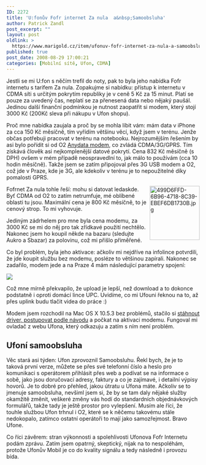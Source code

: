 ```yaml
---
ID: 2272
title: 'U:fonův Fofr internet Za nula  a&nbsp;Samoobsluha'
author: Patrick Zandl
post_excerpt: ""
layout: post
oldlink: >
  https://www.marigold.cz/item/ufonuv-fofr-internet-za-nula-a-samoobsluha
published: true
post_date: 2008-08-29 17:00:21
categories: [Mobilní sítě, Ufon, CDMA]
---
```

Jestli se mi U:fon s něčím trefil do noty, pak to byla jeho nabídka Fofr internetu s tarifem Za nula. Zopakujme si nabídku: přístup k internetu v CDMA síti s určitým pokrytím republiky je v ceně 5 Kč za 15 minut. Platí se pouze za uvedený čas, neplatí se za přenesená data nebo nějaký paušál. Jedinou další finanční podmínkou je nutnost zaopatřit si modem, který stojí 3000 Kč (200Kč sleva při nákupu v Ufon shopu).

Proč mne nabídka zaujala a proč by se mohla líbit vám: mám data v iPhone za cca 150 Kč měsíčně, tím vyřídím většinu věcí, když jsem v terénu. Jenže občas potřebuji pracovat v terénu na notebooku. Nejrozumějším řešením by asi bylo pořídit si od O2 <a href="http://www.cz.o2.com/osobni/cz/telefony_a_zarizeni/modemy_a_data/detail.html?phoneId=538">Anydata modem</a>, co zvládá CDMA/3G/GPRS. Tím získává člověk asi nejkomplenější datové pokrytí. Cena 832 Kč měsíčně (s DPH) ovšem v mém případě neospravedlní to, jak málo to používám (cca 10 hodin měsíčně). Takže jsem se zatím připojoval přes 3G USB modem a O2, což jde v Praze, kde je 3G, ale kdekoliv v terénu je to nepoužitelné díky pomalosti GPRS. 

<img src="http://www.marigold.cz/wp-content/uploads/499d6ffd-6b96-4718-8c39-ebef6db1730b.jpg" alt="499D6FFD-6B96-4718-8C39-EBEF6DB1730B.jpg" border="0" width="130" height="141" align="right" />Fofrnet Za nula tohle řeší: mohu si datovat ledaskde. Byť CDMA od O2 to zatím netrumfuje, mé oblíbené oblasti tu jsou. Maximální cena je 800 Kč měsíčně, to je cenový strop. To mi vyhovuje. 

Jediným zádrhelem pro mne byla cena modemu, za 3000 Kč se mi do něj pro tak zřídkavé použití nechtělo. Nakonec jsem ho koupil někde na bazaru (sledujte Aukro a Sbazar) za polovinu, což mi přišlo přiměřené. 

Co byl problém, byla jeho aktivace: ačkoliv mi nejdříve na infolince potvrdili, že jde koupit službu bez modemu, posléze to většinou zapírali. Nakonec se zadařilo, modem jede a na Praze 4 mám následující parametry spojení: 

<a href="http://rychlost.cz"><img src="http://rychlost.cz/rs/20083436326.png"></a>

Což mne mírně překvapilo, že upload je lepší, než download a to dokonce podstatně i oproti domácí lince UPC. Uvidíme, co mi Ufouni řeknou na to, až přes uplink budu tlačit videa do práce :)

Modem jsem rozchodil na Mac OS X 10.5.3 bez problémů, stačilo si <a href="http://www.ufon.cz/cs/c/zakaznik-u-fonuv-fofr-internet-2/anydata-adu510l.htm">stáhnout driver, postupovat podle návodu</a> a počkat na aktivaci modemu. Fungoval mi ovladač z webu Ufona, který odkazuju a zatím s ním není problém.

<h2>Ufoní samoobsluha</h2>

Věc stará asi týden: Ufon zprovoznil Samoobsluhu. Řekl bych, že je to taková první verze, můžete se přes své telefonní číslo a heslo pro komunikaci s operátorem přihlásit přes web a podívat se na informace o sobě, jako jsou doručovací adresy, faktury a co je zajímavé, i detailní výpisy hovorů. Je to dobré pro přehled, jakou útratu u Ufona máte. Ačkoliv se to jmenuje samoobsluha, nevšiml jsem si, že by se tam daly nějaké služby okamžitě změnit, veškeré změny vás hodí do standardních objednávkových formulářů, takže tady je ještě prostor pro vylepšení. Musím ale říci, že touhle službou Ufon trhnul i O2, které se k něčemu takovému stále nedokopalo, zatímco ostatní operátoři to mají jako samozřejmost. Bravo Ufone. 

Co říci závěrem: stran výkonnosti a spolehlivosti Ufonova Fofr Internetu podám zprávu. Zatím jsem opatrný, skeptický, nijak na to nespoléhám, protože Ufonův Mobil je co do kvality signálu a tedy následně i provozu bída.
